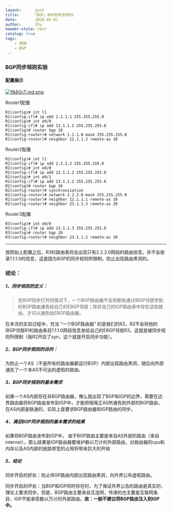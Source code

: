 ```yaml
---
layout:      post
title:      「BGP」BGP的同步规则
date:        2020-02-01
author:      Zhy
header-style: text
catalog: true 
tags:
    - 网络
    - BGP
---
```


### BGP同步规则实验

#### 配置展示

[![184GcT.md.png](https://s2.ax1x.com/2020/02/01/184GcT.md.png)](https://imgchr.com/i/184GcT)

Router1配置

```
R1(config)# int l1
R1(config-if)# ip add 1.1.1.1 255.255.255.0
R1(config)# int e0/0
R1(config-if)# ip add 12.1.1.1 255.255.255.0
R1(config)# router bgp 10
R1(config-router)# network 1.1.1.0 mask 255.255.255.0
R1(config-router)# neighbor 12.1.1.2 remote-as 10
```

Router2配置

```
R2(config)# int l1
R2(config-if)# ip add 2.2.2.2 255.255.255.0
R2(config)# int e0/0
R2(config-if)# ip add 12.1.1.2 255.255.255.0
R2(config)# int e0/1
R2(config-if)# ip add 23.1.1.2 255.255.255.0
R2(config)# router bgp 10
R2(config-router)# synchronization
R2(config-router)# network 2.2.2.0 mask 255.255.255.0
R2(config-router)# neighbor 12.1.1.1 remote-as 10
R2(config-router)# neighbor 23.1.1.3 remote-as 20
```

Router3配置

```
R3(config)# int e0/0
R3(config-if)# ip add 23.1.1.3 255.255.255.0
R3(config)# router bgp 20
R3(config-router)# neighbor 23.1.1.2 remote-as 10
```

---

按照如上配置之后，R3的路由表将会出现只有2.2.2.0网段的路由信息。并不会收录1.1.1.0的信息，这是因为BGP的同步规则所限制，防止出现路由黑洞的。

### 结论：

##### 1、同步规则的定义：

>在BGP同步打开的情况下，一个BGP路由器不会把那些通过IBGP邻居学到的BGP路由通告给自己的EBGP邻居；除非自己的IGP路由表中存在这些路由，才可以通告给EBGP路由器。

在本次的实验过程中，充当 ”一个BGP路由器“ 的是我们的R2，R2不会将他的IBGP邻居R1的路由条目1.1.1.0网段信息发给自己的EBGP邻居R3，这就是被同步规则所限制（我R2开启了syn，这个就是开启同步功能）。

##### 2、BGP同步规则的目的：
为防止一个AS（不是所有的路由器都运行BGP）内部出现路由黑洞，随后向外部通告了一个本AS不可达的虚假的路由。

##### 3、BGP同步规则的基本需求

如果一个AS内部存在非BGP路由器，俺么就出现了BGP和IGP的边界，需要在边界路由器将BGP路由发布到IGP中，才能把哦哦正AS所通告到外部的BGP路由，在AS内部是联通的，实际上是要求BGP路由器和IGP路由的同步。

##### 4、满足BGP同步规则的基本需求的结果

如果将BGP路由发布到IGP中， 由于BGP路由主要是来自AS外部的路由（来自internet），那么结果是IGP路由器要维护数以万计的外部路由，对路由器的cpu和内存以及AS内部的链路带宽的占用将带来巨大的开销



##### 5、结论

同步开启的好处：防止IBGP路由内部出现路由黑洞，向外界公布虚假路由。

同步开启的坏处：当BGP和IGP同时存在时，为了保证外界公告的路由是真实的，理论上要求同步。但是，BGP路由主要来自互连网，传递的也主要是互联网条目，IGP不能承受数以万计的外部路由。**故：一般不建议将BGP路由注入到IGP中。**